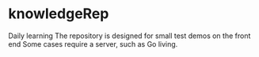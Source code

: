 # knowledgeRep
Daily learning
The repository is designed for small test demos on the front end
Some cases require a server, such as Go living.